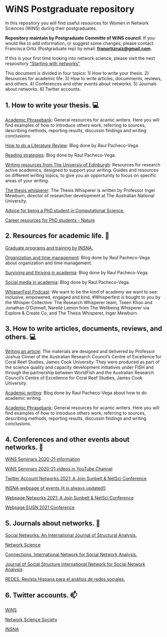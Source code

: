
<!-- README.md is generated from README.Rmd. Please edit that file -->

# WiNS Postgraduate repository

In this repository you will find useful resources for Women in Network
Sciences (WiNS) during their postgraduates.

**Repository maintain by Postgraduate Committe of WiNS council**. If you
would like to add information, or suggest some changes, please contact
Francisca Ortiz (Postgraduate rep) by email:
**<franortizruiz@gmail.com>**.

If this is your first time looking into network science, please visit
the next respository [“Starting with
networks”](https://github.com/FranciscaOrtizRuiz/wins_startingwithnetworks)

This document is divided in four topics: 1) How to write your thesis. 2)
Resources for academic life. 3) How to write articles, documments,
reviews, and others. 4) Conferences and other events about networks. 5)
Journals about networks. 6) Twitter accounts.

## 1\. How to write your thesis. 💻

[Academic Phrasebank](https://www.phrasebank.manchester.ac.uk): General
resources for acamic writers. Here you will find examples of how to
introduce others work, referring to sources, describing methods,
reporting results, discussin findings and writing conclusions.

[How to do a Literature
Review](http://www.raulpacheco.org/resources/literature-reviews/): Blog
done by Raul Pacheco-Vega.

[Reading
strategies](http://www.raulpacheco.org/resources/reading-strategies/):
Blog done by Raul Pacheco-Vega.

[Writing resources from The Universiy of
Edinburgh](https://www.ed.ac.uk/institute-academic-development/research-roles/research-only-staff/writing/writing-resources):
Resources for research active academics, designed to support your
writing. Guides and resources on different writing topics, to give you
an opportunity to focus on specific areas of your writing.

[The thesis whisperer](https://thesiswhisperer.com): The Thesis
Whisperer is written by Professor Inger Mewburn, director of researcher
development at The Australian National University.

[Advice for being a PhD student in Computational
Science.](https://www.cs.jhu.edu/~mdredze/publications/HowtoBeaSuccessfulPhDStudent.1_1.pdf)

[Career resources for PhD students -
Nature](https://www.nature.com/collections/dhbegcaieb/)

## 2\. Resources for academic life. 🌻

[Graduate programs and training by
INSNA.](https://www.insna.org/graduate-programs)

[Organization and time
management](http://www.raulpacheco.org/resources/organization-and-time-management/):
Blog done by Raul Pacheco-Vega about organization and time management.

[Surviving and thriving in
academia](http://www.raulpacheco.org/resources/surviving-and-thriving-in-academia/):
Blog done by Raul Pacheco-Vega.

[Social media in
academia](http://www.raulpacheco.org/resources/social-media-in-academia/):
Blog done by Raul Pacheco-Vega.

[WhisperFest Podcast](https://www.buzzsprout.com/1510516): We want to be
the kind of academy we want to see: inclusive, empowered, engaged and
kind. \#Whisperfest is bought to you by the Whisper Collective: The
Research Whisperer team, Tseen Khoo and Jonathan O’Donnell, Narelle
Lemon from The Wellbeing Whisperer via Explore & Create Co, and The
Thesis Whisperer, Inger Mewburn.

## 3\. How to write articles, documents, reviews, and others. 💻

[Writing an
article](https://fish.cgiar.org/getting-published-peer-review-professor-joshua-cinner):
The materials are designed and delivered by Professor Joshua Cinner of
the Australian Research Council’s Centre of Excellence for Coral Reef
Studies, James Cook University. They were produced as part of the
science quality and capacity development initiatives under FISH and
through the partnership between WorldFish and the Australian Research
Council’s Centre of Excellence for Coral Reef Studies, James Cook
University.

[Academic
writing](http://www.raulpacheco.org/resources/academic-writing-acwri/):
Blog done by Raul Pacheco-Vega about how to do academic writing.

[Academic Phrasebank](https://www.phrasebank.manchester.ac.uk): General
resources for acamic writers. Here you will find examples of how to
introduce others work, referring to sources, describing methods,
reporting results, discussin findings and writing conclusions.

## 4\. Conferences and other events about networks. 🔭

[WiNS Seminars 2020-21
information](https://aliceschwarze.gitlab.io/winsseminar.html)

[WiNS Seminars 2020-21 videos in YouTube
Channel](https://www.youtube.com/channel/UCJppCyVIY5_XsNOSl7mftRQ?view_as=subscriber)

[Twitter Account Networks 2021: A Join Sunbelt & NetSci
Conference](https://twitter.com/Networks2021)

[INSNA webpage of events (it is always
updated\!)](https://www.insna.org/events/)

[Webpage Networks 2021: A Join Sunbelt & NetSci
Conference](https://networks2021.net)

[Webpage EUSN 2021 Conference](http://www.eusn2021.unina.it)

## 5\. Journals about networks. 💬

[Social Networks. An International Journal of Structural
Analysis.](https://www.journals.elsevier.com/social-networks)

[Network
Science](https://www.cambridge.org/core/journals/network-science)

[Connections. International Network for Social Network
Analysis.](https://www.exeley.com/journal/connections)

[Journal of Social Structure International Network for Social Network
Analysis](https://www.exeley.com/journal/journal_of_social_structure)

[REDES. Revista Hispana para el análisis de redes
sociales.](https://revistes.uab.cat/redes/index)

## 6\. Twitter accounts. 📫

[WiNS](https://twitter.com/WiNS_Society)

[Network Science Society](https://twitter.com/netscisociety)

[INSNA](https://twitter.com/SocNetAnalysts)

